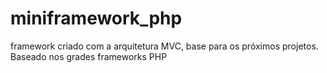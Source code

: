 # miniframework_php
framework criado com a arquitetura MVC, base para os próximos projetos. Baseado nos
grades frameworks PHP

